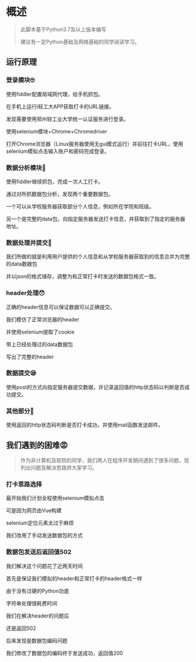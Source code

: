 # 概述
> 此脚本基于Python3.7及以上版本编写
>
> 建议有一定Python基础及网络基础的同学阅读学习。

## 运行原理
### 登录模块🙄
使用fiddler配置局域网代理，给手机抓包。  

在手机上运行i轻工大APP获取打卡的URL链接。  

发现需要使用郑州轻工业大学统一认证服务进行登录。  

使用selenium模块+Chrome+Chromedriver 

打开Chrome浏览器（Linux服务器使用无gui模式运行）并前往打卡URL，使用selenium模拟点击输入账户和密码完成登录。  

### 数据分析模块🤨
使用fiddler继续抓包，完成一次人工打卡。

通过对所抓数据包分析，发现两个重要数据包。

一个可以从学校服务器获取部分个人信息，例如所在学院和班级。

另一个是完整的data包，向指定服务器发送打卡信息，并获取到了指定的服务器地址。
### 数据处理并提交🤔
我们所做的就是利用用户提供的个人信息和从学校服务器获取到的信息合并为完整的data数据包  

并以json的格式储存，调整为和正常打卡时发送的数据包格式一致。
### header处理😯
正确的header信息可以保证数据可以正确提交。  

我们模仿了正常浏览器的header  

并使用selenium提取了cookie

带上已经处理过的data数据包

写出了完整的header
### 数据提交😪
使用post的方式向指定服务器提交数据，并记录返回值的http状态码以判断是否成功提交。
### 其他部分🥱
使用返回的http状态码判断是否打卡成功，并使用mail函数发送邮件。

## 我们遇到的困难😡
> 作为非计算机及软院的同学，我们两人在程序开发期间遇到了很多问题，现列出问题及解决思路供大家学习。

### 打卡思路选择

最开始我们计划全程使用selenium模拟点击

可是因为网页由Vue构建

selenium定位元素太过于麻烦

我们改用了手动发送数据包的方式

### 数据包发送后返回值502

我们解决这个问题花了近两天时间

首先是保证我们模拟的header和正常打卡的header格式一样

由于没有过硬的Python功底

字符串处理很耗费时间

我们在解决header的问题后

还是返回502

后来发现是数据包编码问题

我们修改了数据包的编码终于发送成功，返回值200

